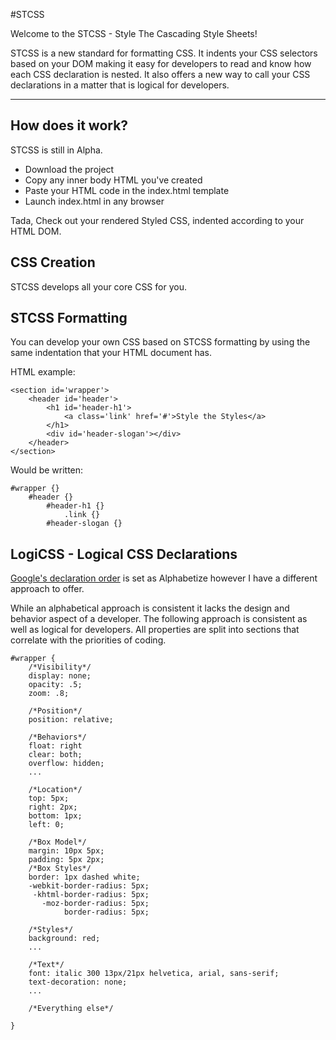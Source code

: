 #STCSS

Welcome to the STCSS - Style The Cascading Style Sheets!

STCSS is a new standard for formatting CSS. It indents your CSS selectors based on your DOM making it easy for developers to read and know how each CSS declaration is nested.
It also offers a new way to call your CSS declarations in a matter that is logical for developers.

***
## How does it work?
STCSS is still in Alpha.
- Download the project
- Copy any inner body HTML you've created
- Paste your HTML code in the index.html template
- Launch index.html in any browser

Tada, Check out your rendered Styled CSS, indented according to your HTML DOM.

## CSS Creation
STCSS develops all your core CSS for you.

## STCSS Formatting
You can develop your own CSS based on STCSS formatting by using the same indentation that your HTML document has.

HTML example:

    <section id='wrapper'>
        <header id='header'>
            <h1 id='header-h1'>
                <a class='link' href='#'>Style the Styles</a>
            </h1>
            <div id='header-slogan'></div>
        </header>
    </section>
    
Would be written:

    #wrapper {}
        #header {}
            #header-h1 {}
                .link {}
            #header-slogan {}

    
## LogiCSS - Logical CSS Declarations
[Google's declaration order](http://google-styleguide.googlecode.com/svn/trunk/htmlcssguide.xml#Declaration_Order) is set as Alphabetize however I have a different approach to offer.

While an alphabetical approach is consistent it lacks the design and behavior aspect of a developer.
The following approach is consistent as well as logical for developers. All properties are split into sections that correlate with the priorities of coding.

    #wrapper {
        /*Visibility*/
        display: none;
        opacity: .5;
        zoom: .8;

        /*Position*/
        position: relative;

        /*Behaviors*/
        float: right
        clear: both;
        overflow: hidden;
        ...

        /*Location*/
        top: 5px;
        right: 2px;
        bottom: 1px;
        left: 0;

        /*Box Model*/
        margin: 10px 5px;
        padding: 5px 2px;
        /*Box Styles*/
        border: 1px dashed white;
        -webkit-border-radius: 5px;
         -khtml-border-radius: 5px;
           -moz-border-radius: 5px;
                border-radius: 5px;

        /*Styles*/
        background: red;
        ...

        /*Text*/
        font: italic 300 13px/21px helvetica, arial, sans-serif;
        text-decoration: none;
        ...

        /*Everything else*/

    }
